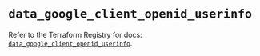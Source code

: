# `data_google_client_openid_userinfo`

Refer to the Terraform Registry for docs: [`data_google_client_openid_userinfo`](https://registry.terraform.io/providers/hashicorp/google-beta/5.29.0/docs/data-sources/google_client_openid_userinfo).
